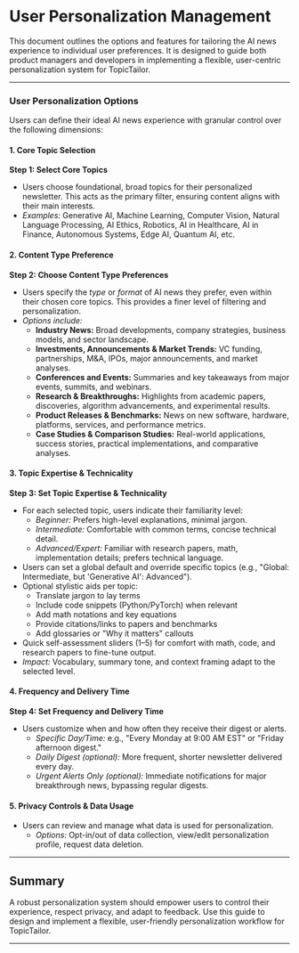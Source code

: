 # User Personalization Management

This document outlines the options and features for tailoring the AI news experience to individual user preferences. It is designed to guide both product managers and developers in implementing a flexible, user-centric personalization system for TopicTailor.

---

### User Personalization Options

Users can define their ideal AI news experience with granular control over the following dimensions:

#### 1. Core Topic Selection
**Step 1: Select Core Topics**
- Users choose foundational, broad topics for their personalized newsletter. This acts as the primary filter, ensuring content aligns with their main interests.
- *Examples:* Generative AI, Machine Learning, Computer Vision, Natural Language Processing, AI Ethics, Robotics, AI in Healthcare, AI in Finance, Autonomous Systems, Edge AI, Quantum AI, etc.

#### 2. Content Type Preference
**Step 2: Choose Content Type Preferences**
- Users specify the *type* or *format* of AI news they prefer, even within their chosen core topics. This provides a finer level of filtering and personalization.
- *Options include:*
    - **Industry News:** Broad developments, company strategies, business models, and sector landscape.
    - **Investments, Announcements & Market Trends:** VC funding, partnerships, M&A, IPOs, major announcements, and market analyses.
    - **Conferences and Events:** Summaries and key takeaways from major events, summits, and webinars.
    - **Research & Breakthroughs:** Highlights from academic papers, discoveries, algorithm advancements, and experimental results.
    - **Product Releases & Benchmarks:** News on new software, hardware, platforms, services, and performance metrics.
    - **Case Studies & Comparison Studies:** Real-world applications, success stories, practical implementations, and comparative analyses.

#### 3. Topic Expertise & Technicality
**Step 3: Set Topic Expertise & Technicality**
- For each selected topic, users indicate their familiarity level:
    - *Beginner:* Prefers high-level explanations, minimal jargon.
    - *Intermediate:* Comfortable with common terms, concise technical detail.
    - *Advanced/Expert:* Familiar with research papers, math, implementation details; prefers technical language.
- Users can set a global default and override specific topics (e.g., "Global: Intermediate, but 'Generative AI': Advanced").
- Optional stylistic aids per topic:
    - Translate jargon to lay terms
    - Include code snippets (Python/PyTorch) when relevant
    - Add math notations and key equations
    - Provide citations/links to papers and benchmarks
    - Add glossaries or "Why it matters" callouts
- Quick self-assessment sliders (1–5) for comfort with math, code, and research papers to fine-tune output.
- *Impact:* Vocabulary, summary tone, and context framing adapt to the selected level.

#### 4. Frequency and Delivery Time
**Step 4: Set Frequency and Delivery Time**
- Users customize when and how often they receive their digest or alerts.
    - *Specific Day/Time:* e.g., "Every Monday at 9:00 AM EST" or "Friday afternoon digest."
    - *Daily Digest (optional):* More frequent, shorter newsletter delivered every day.
    - *Urgent Alerts Only (optional):* Immediate notifications for major breakthrough news, bypassing regular digests.

#### 5. Privacy Controls & Data Usage
- Users can review and manage what data is used for personalization.
    - *Options:* Opt-in/out of data collection, view/edit personalization profile, request data deletion.

---

## Summary

A robust personalization system should empower users to control their experience, respect privacy, and adapt to feedback. Use this guide to design and implement a flexible, user-friendly personalization workflow for TopicTailor.

---
